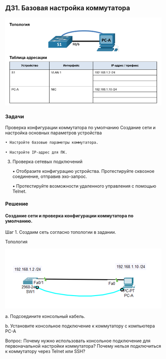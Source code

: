 ## ДЗ1. Базовая настройка коммутатора
>
![](Lab1.png)

###	Задачи
 Проверка конфигурации коммутатора по умолчанию
 Создание сети и настройка основных параметров устройства

    • Настройте базовые параметры коммутатора.

    • Настройте IP-адрес для ПК.

3. Проверка сетевых подключений

    •	Отобразите конфигурацию устройства.
    	Протестируйте сквозное соединение, отправив эхо-запрос.

    •  	Протестируйте возможности удаленного управления с помощью Telnet.
### Решение
#### Создание сети и проверка конфигурации коммутатора по умолчанию.

Шаг 1. Создаим сеть согласно топологии в задании.

Топология

![](Топология.png)

a.	Подсоедините консольный кабель.

b.	Установите консольное подключение к коммутатору с компьютера PC-A

Вопрос:
Почему нужно использовать консольное подключение для первоначальной настройки коммутатора? Почему нельзя подключиться к коммутатору через Telnet или SSH?
